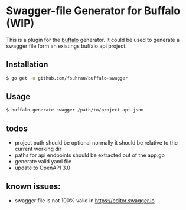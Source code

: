 # Swagger-file Generator for Buffalo (WIP)

This is a plugin for the [buffalo](https://github.com/gobuffalo/buffalo) generator.
It could be used to generate a swagger file form an existings buffalo api project.

## Installation

```bash
$ go get -u github.com/fsuhrau/buffalo-swagger
```

## Usage

```bash
$ buffalo generate swagger /path/to/project api.json
```

## todos
- project path should be optional normally it should be relative to the current working dir
- paths for api endpoints should be extracted out of the app.go
- generate valid yaml file
- update to OpenAPI 3.0

## known issues:
- swagger file is not 100% valid in https://editor.swagger.io
